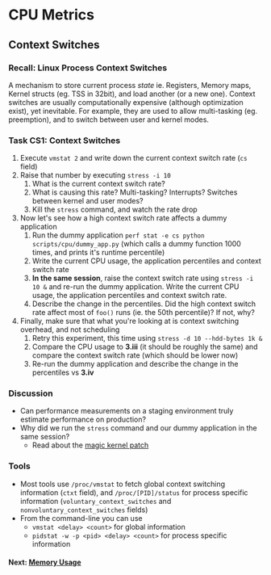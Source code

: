 # CPU Metrics

## Context Switches

### Recall: Linux Process Context Switches
A mechanism to store current process *state* ie. Registers, Memory maps, Kernel structs (eg. TSS in 32bit), and load another (or a new one). Context switches are usually computationally expensive (although optimization exist), yet inevitable. For example, they are used to allow multi-tasking (eg. preemption), and to switch between user and kernel modes.

### Task CS1: Context Switches

1. Execute `vmstat 2` and write down the current context switch rate (`cs` field)
2. Raise that number by executing `stress -i 10`
	1. What is the current context switch rate?
	2. What is causing this rate? Multi-tasking? Interrupts? Switches between kernel and user modes?
	3. Kill the `stress` command, and watch the rate drop
3. Now let's see how a high context switch rate affects a dummy application
	1. Run the dummy application `perf stat -e cs python scripts/cpu/dummy_app.py` (which calls a dummy function 1000 times, and prints it's runtime percentile)
	2. Write the current CPU usage, the application percentiles and context switch rate
	3. **In the same session**, raise the context switch rate using `stress -i 10 &` and re-run the dummy application. Write the current CPU usage, the application percentiles and context switch rate.
	4. Describe the change in the percentiles. Did the high context switch rate affect most of `foo()` runs (ie. the 50th percentile)? If not, why?
4. Finally, make sure that what you're looking at is context switching overhead, and not scheduling
	1. Retry this experiment, this time using `stress -d 10 --hdd-bytes 1k &`
	2. Compare the CPU usage to **3.iii** (it should be roughly the same) and compare the context switch rate (which should be lower now)
	3. Re-run the dummy application and describe the change in the percentiles vs **3.iv**

### Discussion

- Can performance measurements on a staging environment truly estimate performance on production?
- Why did we run the `stress` command and our dummy application in the same session?
	- Read about the [magic kernel patch](http://www.phoronix.com/scan.php?page=article&item=linux_2637_video&num=1)

### Tools

 - Most tools use `/proc/vmstat` to fetch global context switching information (`ctxt` field), and `/proc/[PID]/status` for process specific information (`voluntary_context_switches` and `nonvoluntary_context_switches` fields)
 - From the command-line you can use
	 - `vmstat <delay> <count>` for global information
	 - `pidstat -w -p <pid> <delay> <count>` for process specific information

#### Next: [Memory Usage](memory-usage.md)
